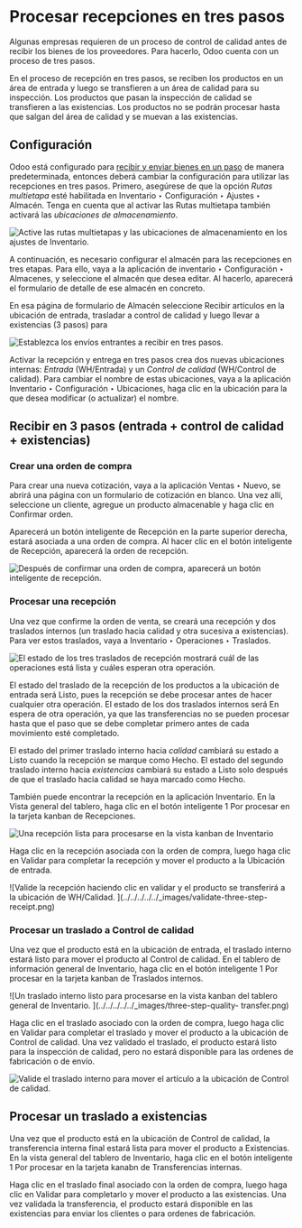# Procesar recepciones en tres pasos

Algunas empresas requieren de un proceso de control de calidad antes de
recibir los bienes de los proveedores. Para hacerlo, Odoo cuenta con un
proceso de tres pasos.

En el proceso de recepción en tres pasos, se reciben los productos en un área
de entrada y luego se transfieren a un área de calidad para su inspección. Los
productos que pasan la inspección de calidad se transfieren a las existencias.
Los productos no se podrán procesar hasta que salgan del área de calidad y se
muevan a las existencias.

## Configuración

Odoo está configurado para [recibir y enviar bienes en un
paso](receipts_delivery_one_step.html#inventory-receipts-delivery-one-step) de
manera predeterminada, entonces deberá cambiar la configuración para utilizar
las recepciones en tres pasos. Primero, asegúrese de que la opción _Rutas
multietapa_ esté habilitada en Inventario ‣ Configuración ‣ Ajustes ‣ Almacén.
Tenga en cuenta que al activar las Rutas multietapa también activará las
_ubicaciones de almacenamiento_.

![Active las rutas multietapas y las ubicaciones de almacenamiento en los
ajustes de Inventario.](../../../../../_images/multi-step-routes2.png)

A continuación, es necesario configurar el almacén para las recepciones en
tres etapas. Para ello, vaya a la aplicación de inventario ‣ Configuración ‣
Almacenes, y seleccione el almacén que desea editar. Al hacerlo, aparecerá el
formulario de detalle de ese almacén en concreto.

En esa página de formulario de Almacén seleccione Recibir artículos en la
ubicación de entrada, trasladar a control de calidad y luego llevar a
existencias (3 pasos) para

![Establezca los envíos entrantes a recibir en tres pasos.
](../../../../../_images/three-step-receipt-settings.png)

Activar la recepción y entrega en tres pasos crea dos nuevas ubicaciones
internas: _Entrada_ (WH/Entrada) y un _Control de calidad_ (WH/Control de
calidad). Para cambiar el nombre de estas ubicaciones, vaya a la aplicación
Inventario ‣ Configuración ‣ Ubicaciones, haga clic en la ubicación para la
que desea modificar (o actualizar) el nombre.

## Recibir en 3 pasos (entrada + control de calidad + existencias)

### Crear una orden de compra

Para crear una nueva cotización, vaya a la aplicación Ventas ‣ Nuevo, se
abrirá una página con un formulario de cotización en blanco. Una vez allí,
seleccione un cliente, agregue un producto almacenable y haga clic en
Confirmar orden.

Aparecerá un botón inteligente de Recepción en la parte superior derecha,
estará asociada a una orden de compra. Al hacer clic en el botón inteligente
de Recepción, aparecerá la orden de recepción.

![Después de confirmar una orden de compra, aparecerá un botón inteligente de
recepción. ](../../../../../_images/three-step-purchase-receipt.png)

### Procesar una recepción

Una vez que confirme la orden de venta, se creará una recepción y dos
traslados internos (un traslado hacia calidad y otra sucesiva a existencias).
Para ver estos traslados, vaya a Inventario ‣ Operaciones ‣ Traslados.

![El estado de los tres traslados de recepción mostrará cuál de las
operaciones está lista y  cuáles esperan otra operación.
](../../../../../_images/three-step-transfers.png)

El estado del traslado de la recepción de los productos a la ubicación de
entrada será Listo, pues la recepción se debe procesar antes de hacer
cualquier otra operación. El estado de los dos traslados internos será En
espera de otra operación, ya que las transferencias no se pueden procesar
hasta que el paso que se debe completar primero antes de cada movimiento esté
completado.

El estado del primer traslado interno hacia _calidad_ cambiará su estado a
Listo cuando la recepción se marque como Hecho. El estado del segundo traslado
interno hacia _existencias_ cambiará su estado a Listo solo después de que el
traslado hacia calidad se haya marcado como Hecho.

También puede encontrar la recepción en la aplicación Inventario. En la Vista
general del tablero, haga clic en el botón inteligente 1 Por procesar en la
tarjeta kanban de Recepciones.

![Una recepción lista para procesarse en la vista kanban de Inventario
](../../../../../_images/three-step-receive-kanban.png)

Haga clic en la recepción asociada con la orden de compra, luego haga clic en
Validar para completar la recepción y mover el producto a la Ubicación de
entrada.

![Valide la recepción haciendo clic en validar y el producto se transferirá a
la  ubicación de WH/Calidad. ](../../../../../_images/validate-three-step-
receipt.png)

### Procesar un traslado a Control de calidad

Una vez que el producto está en la ubicación de entrada, el traslado interno
estará listo para mover el producto al Control de calidad. En el tablero de
información general de Inventario, haga clic en el botón inteligente 1 Por
procesar en la tarjeta kanban de Traslados internos.

![Un traslado interno listo para procesarse en la vista kanban del tablero
general de Inventario. ](../../../../../_images/three-step-quality-
transfer.png)

Haga clic en el traslado asociado con la orden de compra, luego haga clic en
Validar para completar el traslado y mover el producto a la ubicación de
Control de calidad. Una vez validado el traslado, el producto estará listo
para la inspección de calidad, pero no estará disponible para las ordenes de
fabricación o de envío.

![Valide el traslado interno para mover el artículo a la ubicación de Control
de calidad. ](../../../../../_images/validate-three-step-quality-move.png)

## Procesar un traslado a existencias

Una vez que el producto está en la ubicación de Control de calidad, la
transferencia interna final estará lista para mover el producto a Existencias.
En la vista general del tablero de Inventario, haga clic en el botón
inteligente 1 Por procesar en la tarjeta kanabn de Transferencias internas.

Haga clic en el traslado final asociado con la orden de compra, luego haga
clic en Validar para completarlo y mover el producto a las existencias. Una
vez validada la transferencia, el producto estará disponible en las
existencias para enviar los clientes o para ordenes de fabricación.


